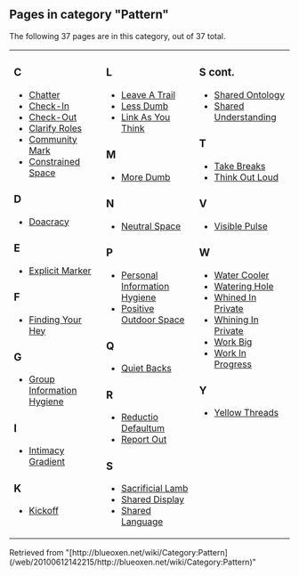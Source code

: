 ## Pages in category "Pattern"

The following 37 pages are in this category, out of 37 total.

<table width="100%">

<tbody>

<tr valign="top">

<td>

### C

*   [Chatter](/web/20100612142215/http://blueoxen.net/wiki/Chatter "Chatter")
*   [Check-In](/web/20100612142215/http://blueoxen.net/wiki/Check-In "Check-In")
*   [Check-Out](/web/20100612142215/http://blueoxen.net/wiki/Check-Out "Check-Out")
*   [Clarify Roles](/web/20100612142215/http://blueoxen.net/wiki/Clarify_Roles "Clarify Roles")
*   [Community Mark](/web/20100612142215/http://blueoxen.net/wiki/Community_Mark "Community Mark")
*   [Constrained Space](/web/20100612142215/http://blueoxen.net/wiki/Constrained_Space "Constrained Space")

### D

*   [Doacracy](/web/20100612142215/http://blueoxen.net/wiki/Doacracy "Doacracy")

### E

*   [Explicit Marker](/web/20100612142215/http://blueoxen.net/wiki/Explicit_Marker "Explicit Marker")

### F

*   [Finding Your Hey](/web/20100612142215/http://blueoxen.net/wiki/Finding_Your_Hey "Finding Your Hey")

### G

*   [Group Information Hygiene](/web/20100612142215/http://blueoxen.net/wiki/Group_Information_Hygiene "Group Information Hygiene")

### I

*   [Intimacy Gradient](/web/20100612142215/http://blueoxen.net/wiki/Intimacy_Gradient "Intimacy Gradient")

### K

*   [Kickoff](/web/20100612142215/http://blueoxen.net/wiki/Kickoff "Kickoff")

</td>

<td>

### L

*   [Leave A Trail](/web/20100612142215/http://blueoxen.net/wiki/Leave_A_Trail "Leave A Trail")
*   [Less Dumb](/web/20100612142215/http://blueoxen.net/wiki/Less_Dumb "Less Dumb")
*   [Link As You Think](/web/20100612142215/http://blueoxen.net/wiki/Link_As_You_Think "Link As You Think")

### M

*   [More Dumb](/web/20100612142215/http://blueoxen.net/wiki/More_Dumb "More Dumb")

### N

*   [Neutral Space](/web/20100612142215/http://blueoxen.net/wiki/Neutral_Space "Neutral Space")

### P

*   [Personal Information Hygiene](/web/20100612142215/http://blueoxen.net/wiki/Personal_Information_Hygiene "Personal Information Hygiene")
*   [Positive Outdoor Space](/web/20100612142215/http://blueoxen.net/wiki/Positive_Outdoor_Space "Positive Outdoor Space")

### Q

*   [Quiet Backs](/web/20100612142215/http://blueoxen.net/wiki/Quiet_Backs "Quiet Backs")

### R

*   [Reductio Defaultum](/web/20100612142215/http://blueoxen.net/wiki/Reductio_Defaultum "Reductio Defaultum")
*   [Report Out](/web/20100612142215/http://blueoxen.net/wiki/Report_Out "Report Out")

### S

*   [Sacrificial Lamb](/web/20100612142215/http://blueoxen.net/wiki/Sacrificial_Lamb "Sacrificial Lamb")
*   [Shared Display](/web/20100612142215/http://blueoxen.net/wiki/Shared_Display "Shared Display")
*   [Shared Language](/web/20100612142215/http://blueoxen.net/wiki/Shared_Language "Shared Language")

</td>

<td>

### S cont.

*   [Shared Ontology](/web/20100612142215/http://blueoxen.net/wiki/Shared_Ontology "Shared Ontology")
*   [Shared Understanding](/web/20100612142215/http://blueoxen.net/wiki/Shared_Understanding "Shared Understanding")

### T

*   [Take Breaks](/web/20100612142215/http://blueoxen.net/wiki/Take_Breaks "Take Breaks")
*   [Think Out Loud](/web/20100612142215/http://blueoxen.net/wiki/Think_Out_Loud "Think Out Loud")

### V

*   [Visible Pulse](/web/20100612142215/http://blueoxen.net/wiki/Visible_Pulse "Visible Pulse")

### W

*   [Water Cooler](/web/20100612142215/http://blueoxen.net/wiki/Water_Cooler "Water Cooler")
*   [Watering Hole](/web/20100612142215/http://blueoxen.net/wiki/Watering_Hole "Watering Hole")
*   [Whined In Private](/web/20100612142215/http://blueoxen.net/wiki/Whined_In_Private "Whined In Private")
*   [Whining In Private](/web/20100612142215/http://blueoxen.net/wiki/Whining_In_Private "Whining In Private")
*   [Work Big](/web/20100612142215/http://blueoxen.net/wiki/Work_Big "Work Big")
*   [Work In Progress](/web/20100612142215/http://blueoxen.net/wiki/Work_In_Progress "Work In Progress")

### Y

*   [Yellow Threads](/web/20100612142215/http://blueoxen.net/wiki/Yellow_Threads "Yellow Threads")

</td>

</tr>

</tbody>

</table>

<div class="printfooter">Retrieved from "[http://blueoxen.net/wiki/Category:Pattern](/web/20100612142215/http://blueoxen.net/wiki/Category:Pattern)"</div>
